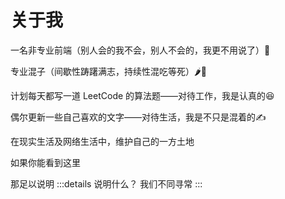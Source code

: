 # 关于我

一名非专业前端（别人会的我不会，别人不会的，我更不用说了）:whale:

专业混子（间歇性踌躇满志，持续性混吃等死）:hot_pepper::chicken:

计划每天都写一道 LeetCode 的算法题——对待工作，我是认真的:satisfied:

偶尔更新一些自己喜欢的文字——对待生活，我是不只是混着的:writing_hand:

在现实生活及网络生活中，维护自己的一方土地

如果你能看到这里

那足以说明
:::details 说明什么？
我们不同寻常
:::
